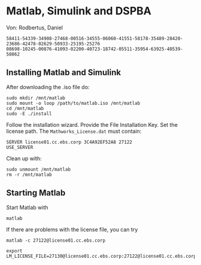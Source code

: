 # Matlab, Simulink and DSPBA

Von: Rodbertus, Daniel

```
58411-54339-34908-27468-00516-34555-06060-41551-58178-35489-28420-23686-42478-02629-50933-25195-25276 
08698-10245-00876-41093-02200-40723-18742-05511-35954-63925-40539-58062 
```

## Installing Matlab and Simulink

After downloading the .iso file do:

```
sudo mkdir /mnt/matlab
sudo mount -o loop /path/to/matlab.iso /mnt/matlab
cd /mnt/matlab
sudo -E ./install
```

Follow the installation wizard. Provide the File Installation Key. Set the license path. The `Mathworks_License.dat` must contain:

```
SERVER license01.cc.ebs.corp 3C4A92EF52A8 27122
USE_SERVER
```

Clean up with:

```
sudo unmount /mnt/matlab
rm -r /mnt/matlab
```

## Starting Matlab

Start Matlab with

```
matlab
```

If there are problems with the license file, you can try

```
matlab -c 27122@license01.cc.ebs.corp
```

```
export LM_LICENSE_FILE=27130@license01.cc.ebs.corp:27122@license01.cc.ebs.corp
```
